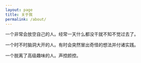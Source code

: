 ```yaml
---
layout: page
title: 关于我
permalink: /about/
---
```


一个非常会放空自己的人。经常一天什么都没干就不知不觉过去了。

一个时不时脑洞大开的人。有时会突然冒出奇怪的想法并付诸实践。

一个脱离了高级趣味的人。声控颜控。